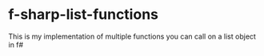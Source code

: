 # f-sharp-list-functions
This is my implementation of multiple functions you can call on a list object in f#
